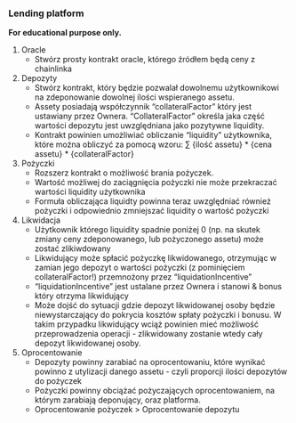 ### Lending platform

**For educational purpose only.**

1. Oracle
    * Stwórz prosty kontrakt oracle, którego źródłem będą ceny z chainlinka
1. Depozyty
    * Stwórz kontrakt, który będzie pozwalał dowolnemu użytkownikowi na zdeponowanie dowolnej ilości wspieranego assetu. 
    * Assety posiadają współczynnik “collateralFactor” który jest ustawiany przez Ownera. “CollateralFactor” określa jaka część wartości depozytu jest uwzględniana jako pozytywne liquidity. 
    * Kontrakt powinien umożliwiać obliczanie “liquidity” użytkownika, które można obliczyć za pomocą wzoru: ∑ {ilość assetu} * {cena assetu} * {collateralFactor}
1. Pożyczki
    * Rozszerz kontrakt o możliwość brania pożyczek. 
    * Wartość możliwej do zaciągnięcia pożyczki nie może przekraczać wartości liquidity użytkownika
    * Formuła obliczająca liquidty powinna teraz uwzględniać również pożyczki i odpowiednio zmniejszać liquidity o wartość pożyczki
1. Likwidacja
    * Użytkownik którego liquidity spadnie poniżej 0 (np. na skutek zmiany ceny zdeponowanego, lub pożyczonego assetu) może zostać zlikiwdowany
    * Likwidujący może spłacić pożyczkę likwidowanego, otrzymując w zamian jego depozyt o wartości pożyczki (z pominięciem collateralFactor!) przemnożony przez “liquidationIncentive”
    * “liquidationIncentive” jest ustalane przez Ownera i stanowi & bonus który otrzyma likwidujący
    * Może dojść do sytuacji gdzie depozyt likwidowanej osoby będzie niewystarczający do pokrycia kosztów spłaty pożyczki i bonusu. W takim przypadku likwidujący wciąż powinien mieć możliwość przeprowadzenia operacji - zlikwidowany zostanie wtedy cały depozyt likwidowanej osoby.
1. Oprocentowanie 
    * Depozyty powinny zarabiać na oprocentowaniu, które wynikać powinno z utylizacji danego assetu - czyli proporcji ilości depozytów do pożyczek
    * Pożyczki powinny obciążać pożyczających oprocentowaniem, na którym zarabiają deponujący, oraz platforma. 
    * Oprocentowanie pożyczek > Oprocentowanie depozytu
